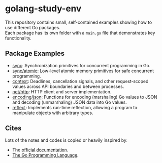 # golang-study-env

This repository contains small, self-contained examples showing how to use different Go packages.  
Each package has its own folder with a `main.go` file that demonstrates key functionality.

## Package Examples

- [sync](./cmd/sync/README.md): Synchronization primitives for concurrent programming in Go.
- [sync/atomic](./cmd/sync-atomic/README.md): Low-level atomic memory primitives for safe concurrent programming.
- [context](./cmd/context/README.md): Deadlines, cancellation signals, and other request-scoped values across API boundaries and between processes.
- [net/http](./cmd/net-http/README.md): HTTP client and server implementation.
- [encoding/json](./cmd/encoding-json/README.md): Functions for encoding (marshaling) Go values to JSON and decoding (unmarshaling) JSON data into Go values.
- [reflect](./cmd/reflect/README.md): Implements run-time reflection, allowing a program to manipulate objects with arbitrary types.

## Cites

Lots of the notes and codes is copied or heavily inspired by:

- The [official documentation](https://pkg.go.dev/std).
- [The Go Programming Language](https://www.gopl.io/).
